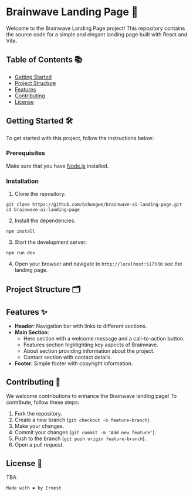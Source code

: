 # Brainwave Landing Page 🚀
Welcome to the Brainwave Landing Page project! This repository contains the source code for a simple and elegant landing page built with React and Vite. 

## Table of Contents 📚
- [Getting Started](#getting-started-)
- [Project Structure](#project-structure-)
- [Features](#features-)
- [Contributing](#contributing-)
- [License](#license-)

## Getting Started 🛠️
To get started with this project, follow the instructions below:

### Prerequisites
Make sure that you have [Node.js](https://nodejs.org/) installed.

### Installation
1. Clone the repository:
```
git clone https://github.com/bshongwe/brainwave-ai-landing-page.git
cd brainwave-ai-landing-page
```

2. Install the dependencies:
```
npm install
```

3. Start the development server:
```
npm run dev
```

4. Open your browser and navigate to `http://localhost:5173` to see the landing page.

## Project Structure 🗂️

## Features ✨
- **Header**: Navigation bar with links to different sections.
- **Main Section**:
  - Hero section with a welcome message and a call-to-action button.
  - Features section highlighting key aspects of Brainwave.
  - About section providing information about the project.
  - Contact section with contact details.
- **Footer**: Simple footer with copyright information.

## Contributing 🤝
We welcome contributions to enhance the Brainwave landing page! To contribute, follow these steps:</br>
1. Fork the repository.
2. Create a new branch (`git checkout -b feature-branch`).
3. Make your changes.
4. Commit your changes (`git commit -m 'Add new feature'`).
5. Push to the branch (`git push origin feature-branch`).
6. Open a pull request.

## License 📄
TBA

```
Made with ❤️ by Ernest
```
